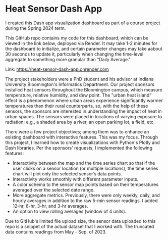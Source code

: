# Heat Sensor Dash App

I created this Dash app visualization dashboard as part of a course project during the Spring 2024 term.

This GitHub repo contains my code for this dashboard, which can be viewed in the link below, deployed via Render. It may take 1-2 minutes for the dashboard to initialize, and certain parameter changes  may take aabout 30 seconds to update it, particularly when changing the time-level aggregate to something more granular than "Daily Average."

Link: https://heat-sensor-dash-app.onrender.com

The project stakeholders were a PhD student and his advisor at Indiana University Bloomington's Informatics Department. Our project sponsors installed heat sensors throughout the Bloomington campus, which measure temperature, relative humidity, and dew point. The "urban heat island" effect is a phenomenon where urban areas experience significantly warmer temperatures than their rural counterparts, so, with the help of these sensors, the sponsors are interested in understanding the impact of heat in urban spaces. The sensors were placed in locations of varying exposure to radiation; e.g., a shaded area by a river, an open parking lot, a field, etc.

There were a few project objectives; among them was to enhance an existing dashboard with interactive features. This was my focus. Through this project, I learned how to create visualizations with Python's Plotly and Dash libraries. Per the sponsors' requests, I implemented the following features:

- Interactivity between the map and the time series chart so that if the user clicks on a sensor location (or multiple locations), the time series chart will plot only the selected sensor’s data points.
- Interactivity works smoothly with different parameter inputs.
- A color schema to the sensor map points based on their temperatures averaged over the selected date range.
- More aggregate metrics. Previously, there were only weekly, daily, and hourly averages in addition to the raw 5-min sensor readings. I added 12-hr, 6-hr, 3-hr, and 3-hr averages.
- An option to view rolling averages (window of 4 units).

Due to GitHub's limited file upload size, the sensor data uploaded to this repo is a snippet of the actual dataset that I worked with. The truncated data contains readings from May - Sep. of 2023.
